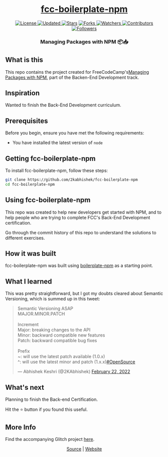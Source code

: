 <div align = "center">

<h1><a href="https://2kabhishek.github.io/fcc-boilerplate-npm">fcc-boilerplate-npm</a></h1>

<a href="https://github.com/2KAbhishek/fcc-boilerplate-npm/blob/main/LICENSE">
<img alt="License" src="https://img.shields.io/github/license/2kabhishek/fcc-boilerplate-npm?style=plastic&color=white&label=License"> </a>

<a href="https://github.com/2KAbhishek/fcc-boilerplate-npm/pulse">
<img alt="Updated" src="https://img.shields.io/github/last-commit/2kabhishek/fcc-boilerplate-npm?style=plastic&color=e30724&label=Updated"> </a>

<a href="https://github.com/2KAbhishek/fcc-boilerplate-npm/stargazers">
<img alt="Stars" src="https://img.shields.io/github/stars/2kabhishek/fcc-boilerplate-npm?style=plastic&color=00d451&label=Stars"></a>

<a href="https://github.com/2KAbhishek/fcc-boilerplate-npm/network/members">
<img alt="Forks" src="https://img.shields.io/github/forks/2kabhishek/fcc-boilerplate-npm?style=plastic&color=1688f0&label=Forks"> </a>

<a href="https://github.com/2KAbhishek/fcc-boilerplate-npm/watchers">
<img alt="Watchers" src="https://img.shields.io/github/watchers/2kabhishek/fcc-boilerplate-npm?style=plastic&color=ff5500&label=Watchers"> </a>

<a href="https://github.com/2KAbhishek/fcc-boilerplate-npm/graphs/contributors">
<img alt="Contributors" src="https://img.shields.io/github/contributors/2kabhishek/fcc-boilerplate-npm?style=plastic&color=f0f&label=Contributors"> </a>

<a href="https://github.com/2KAbhishek?tab=followers">
<img alt="Followers" src="https://img.shields.io/github/followers/2kabhishek?color=222&style=plastic&label=Followers"> </a>

<h3>Managing Packages with NPM 📦📥</h3>

</div>

## What is this

This repo contains the project created for FreeCodeCamp's[Managing Packages with NPM](https://www.freecodecamp.org/learn/back-end-development-and-apis/managing-packages-with-npm), part of the Backen-End Development track.

## Inspiration

Wanted to finish the Back-End Development curriculum.

## Prerequisites

Before you begin, ensure you have met the following requirements:

- You have installed the latest version of `node`

## Getting fcc-boilerplate-npm

To install fcc-boilerplate-npm, follow these steps:

```bash
git clone https://github.com/2kabhishek/fcc-boilerplate-npm
cd fcc-boilerplate-npm
```

## Using fcc-boilerplate-npm

This repo was created to help new developers get started with NPM, and to help people who are trying to complete FCC's Back-End Development certification.

Go through the commit history of this repo to understand the solutions to different exercises.

## How it was built

fcc-boilerplate-npm was built using [boilerplate-npm](https://github.com/freeCodeCamp/boilerplate-npm/) as a starting point.

## What I learned

This was pretty straightforward, but I got my doubts cleared about Semantic Versioning, which is summed up in this tweet:

<blockquote class="twitter-tweet"><p lang="en" dir="ltr">Semantic Versioning ASAP<br>MAJOR.MINOR.PATCH<br><br>Increment<br>Major: breaking changes to the API<br>Minor: backward compatible new features<br>Patch: backward compatible bug fixes<br><br>Prefix<br>~: will use the latest patch available (1.0.x)<br>^: will use the latest minor and patch (1.x.x)<a href="https://twitter.com/hashtag/OpenSource?src=hash&amp;ref_src=twsrc%5Etfw">#OpenSource</a></p>&mdash; Abhishek Keshri (@2KAbhishek) <a href="https://twitter.com/2KAbhishek/status/1496185442693427200?ref_src=twsrc%5Etfw">February 22, 2022</a></blockquote> <script async src="https://platform.twitter.com/widgets.js" charset="utf-8"></script>

## What's next

Planning to finish the Back-end Certification.

Hit the ⭐ button if you found this useful.

## More Info

Find the accompanying Glitch project [here](https://glitch.com/edit/#!/humble-sassy-day).

<div align="center">

<a href="https://github.com/2KAbhishek/fcc-boilerplate-npm">Source</a> | <a href="https://2kabhishek.github.io/fcc-boilerplate-npm">Website</a>

</div>

